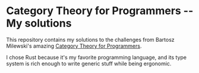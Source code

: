 # Category Theory for Programmers -- My solutions

This repository contains my solutions to the challenges from Bartosz
Milewski's amazing [Category Theory for Programmers](https://bartoszmilewski.com/2014/10/28/category-theory-for-programmers-the-preface/).

I chose Rust because it's my favorite programming language, and its type
system is rich enough to write generic stuff while being ergonomic.
